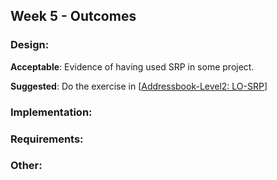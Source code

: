 <link rel="stylesheet" href="{{baseUrl}}/css/main.css">
<link rel="stylesheet" href="{{baseUrl}}/css/schedule.css">

<div class="website-content">

## Week 5 - Outcomes

<div id="main">

### Design:

<dynamic-panel type="info" src="outcome-classDiagram.md" header="**`W5.1` Can use intermediate-level class diagrams** :star::star::star:" no-close />

<!-- ==================================================================================================== -->

<panel type="info" header="**`W5.2` Can explain single responsibility principle** :star::star::star:" no-close>
  <include src="../../book/principles/singleResponsibilityPrinciple/full.md" />
  <panel header=":dart: Evidence" expanded>

**Acceptable**: Evidence of having used SRP in some project.

**Suggested**: Do the exercise in [[Addressbook-Level2: LO-SRP](https://github.com/nus-cs2103-AY1718S2/addressbook-level2/blob/master/doc/LearningOutcomes.md#follow-the-single-responsibility-principle-lo-srp)]

<include src="submission.md" />

  </panel>
</panel>

### Implementation:

<dynamic-panel type="danger" src="outcome-inheritance.md" header="**`W5.3` Can implement inheritance** :star:" no-close />

<dynamic-panel type="warning" src="outcome-classLevelMember.md" header="**`W5.4` Can implement class-level members** :star::star:" no-close />

<dynamic-panel type="info" src="outcome-composition.md" header="**`W5.5` Can implement composition** :star::star::star:" no-close />

<dynamic-panel type="info" src="outcome-aggregation.md" header="**`W5.6` Can implement aggregation** :star::star::star:" no-close />

<dynamic-panel type="info" src="outcome-overloading.md" header="**`W5.7` Can implement overloading** :star::star::star:" no-close />

<!-- TODO:  
<include src="outcome-library.md" />
-->

### Requirements:

<dynamic-panel type="warning" src="outcome-requirements.md" header="**`W5.8` Can explain requirements** :star::star:" no-close />

<dynamic-panel type="info" src="outcome-gatheringRequirement.md" header="**`W5.9` Can explain some techniques for gathering requirements** :star::star::star:" no-close />

<dynamic-panel type="danger" src="outcome-specifyingRequirement.md" header="**`W5.10` Can use some techniques for specifying requirements** :star:" no-close />

### Other:

<panel type="danger" header="**`W5.11` Can work with a 2KLoC code base** :star: ==[Compulsory]==" expandable>
  <panel header=":dart: Evidence" expanded>
    <include src="2kloc.md" />
  </panel>
</panel>

</div>
</div>
